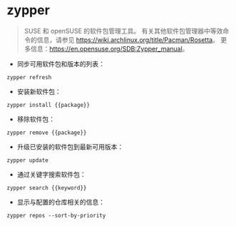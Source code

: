 # zypper

> SUSE 和 openSUSE 的软件包管理工具。
> 有关其他软件包管理器中等效命令的信息，请参见 <https://wiki.archlinux.org/title/Pacman/Rosetta>。
> 更多信息：<https://en.opensuse.org/SDB:Zypper_manual>。

- 同步可用软件包和版本的列表：

`zypper refresh`

- 安装新软件包：

`zypper install {{package}}`

- 移除软件包：

`zypper remove {{package}}`

- 升级已安装的软件包到最新可用版本：

`zypper update`

- 通过关键字搜索软件包：

`zypper search {{keyword}}`

- 显示与配置的仓库相关的信息：

`zypper repos --sort-by-priority`